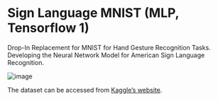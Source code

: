 # Sign Language MNIST (MLP, Tensorflow 1) 
Drop-In Replacement for MNIST for Hand Gesture Recognition Tasks.
Developing the Neural Network Model for American Sign Language Recognition.

![image](https://user-images.githubusercontent.com/82322980/141560796-f86d84c4-49f7-4a3d-9673-93c5781955ba.png|width=100)

The dataset can be accessed from [Kaggle’s website](https://www.kaggle.com/datamunge/sign-language-mnist). 
